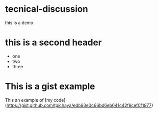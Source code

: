 # tecnical-discussion

this is a demo
# this is a second header
* one
* two
* three
# This is a gist example
This an example of [my code] (https://gist.github.com/tpichaya/edb63e0c66bd6eb641c42f9cef0f1977)
